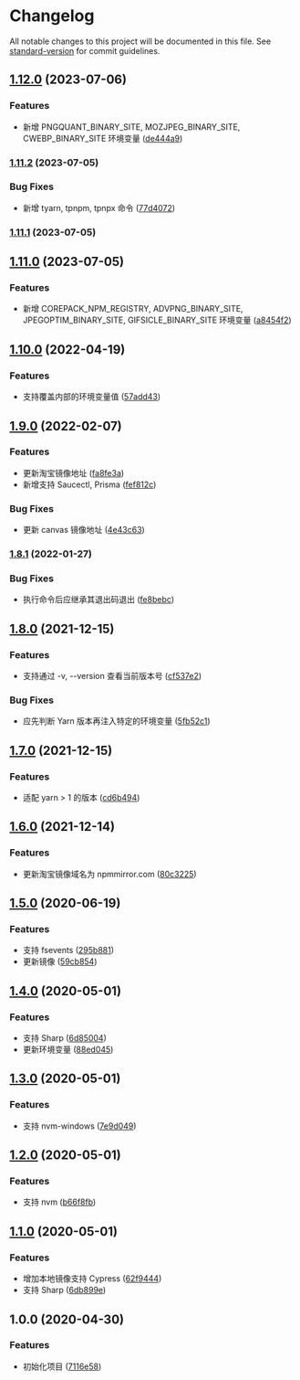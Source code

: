 # Changelog

All notable changes to this project will be documented in this file. See [standard-version](https://github.com/conventional-changelog/standard-version) for commit guidelines.

## [1.12.0](https://github.com/fjc0k/tbify/compare/v1.11.2...v1.12.0) (2023-07-06)

### Features

- 新增 PNGQUANT_BINARY_SITE, MOZJPEG_BINARY_SITE, CWEBP_BINARY_SITE 环境变量 ([de444a9](https://github.com/fjc0k/tbify/commit/de444a9d03b87a8adce1ddd43b0509a88c3e23e9))

### [1.11.2](https://github.com/fjc0k/tbify/compare/v1.11.1...v1.11.2) (2023-07-05)

### Bug Fixes

- 新增 tyarn, tpnpm, tpnpx 命令 ([77d4072](https://github.com/fjc0k/tbify/commit/77d407209f79e8913ab33568403c30b328409edb))

### [1.11.1](https://github.com/fjc0k/tbify/compare/v1.11.0...v1.11.1) (2023-07-05)

## [1.11.0](https://github.com/fjc0k/tbify/compare/v1.10.0...v1.11.0) (2023-07-05)

### Features

- 新增 COREPACK_NPM_REGISTRY, ADVPNG_BINARY_SITE, JPEGOPTIM_BINARY_SITE, GIFSICLE_BINARY_SITE 环境变量 ([a8454f2](https://github.com/fjc0k/tbify/commit/a8454f281d6a9610a810a7ac92ace03ac84018f0))

## [1.10.0](https://github.com/fjc0k/tbify/compare/v1.9.0...v1.10.0) (2022-04-19)

### Features

- 支持覆盖内部的环境变量值 ([57add43](https://github.com/fjc0k/tbify/commit/57add43ed052aebbfa8e87eb924d89c955d23d0b))

## [1.9.0](https://github.com/fjc0k/tbify/compare/v1.8.1...v1.9.0) (2022-02-07)

### Features

- 更新淘宝镜像地址 ([fa8fe3a](https://github.com/fjc0k/tbify/commit/fa8fe3ab36cd52ca2265b5ff60b49ed57996293f))
- 新增支持 Saucectl, Prisma ([fef812c](https://github.com/fjc0k/tbify/commit/fef812c40f6b270e2acc4935f56b8e5b016a0d58))

### Bug Fixes

- 更新 canvas 镜像地址 ([4e43c63](https://github.com/fjc0k/tbify/commit/4e43c63f308d4528ec203206d482fa34736d944d))

### [1.8.1](https://github.com/fjc0k/tbify/compare/v1.8.0...v1.8.1) (2022-01-27)

### Bug Fixes

- 执行命令后应继承其退出码退出 ([fe8bebc](https://github.com/fjc0k/tbify/commit/fe8bebc379adc8320dd4926a7b791ef2e061ec1e))

## [1.8.0](https://github.com/fjc0k/tbify/compare/v1.7.0...v1.8.0) (2021-12-15)

### Features

- 支持通过 -v, --version 查看当前版本号 ([cf537e2](https://github.com/fjc0k/tbify/commit/cf537e298661a168b3f4068467f0817639137cbb))

### Bug Fixes

- 应先判断 Yarn 版本再注入特定的环境变量 ([5fb52c1](https://github.com/fjc0k/tbify/commit/5fb52c14b5f891347322dd77d6559582d48b06bf))

## [1.7.0](https://github.com/fjc0k/tbify/compare/v1.6.0...v1.7.0) (2021-12-15)

### Features

- 适配 yarn > 1 的版本 ([cd6b494](https://github.com/fjc0k/tbify/commit/cd6b494f73440f1573d30960a950f125b5a85098))

## [1.6.0](https://github.com/fjc0k/tbify/compare/v1.5.0...v1.6.0) (2021-12-14)

### Features

- 更新淘宝镜像域名为 npmmirror.com ([80c3225](https://github.com/fjc0k/tbify/commit/80c3225e8a054888d6658655751695314cd0ae0d))

## [1.5.0](https://github.com/fjc0k/tbify/compare/v1.4.0...v1.5.0) (2020-06-19)

### Features

- 支持 fsevents ([295b881](https://github.com/fjc0k/tbify/commit/295b881939d6853eebaa45f10dbde3c789a18d31))
- 更新镜像 ([59cb854](https://github.com/fjc0k/tbify/commit/59cb854038966f07daeadef63d1a7715f01b0da4))

## [1.4.0](https://github.com/fjc0k/tbify/compare/v1.3.0...v1.4.0) (2020-05-01)

### Features

- 支持 Sharp ([6d85004](https://github.com/fjc0k/tbify/commit/6d85004b2d222d60eb65bde985612ac124437e3c))
- 更新环境变量 ([88ed045](https://github.com/fjc0k/tbify/commit/88ed045333795985cfc8ec03da4f9ea64c19021b))

## [1.3.0](https://github.com/fjc0k/tbify/compare/v1.2.0...v1.3.0) (2020-05-01)

### Features

- 支持 nvm-windows ([7e9d049](https://github.com/fjc0k/tbify/commit/7e9d049ca4a8746a190c6ba2aa2103ae813c626e))

## [1.2.0](https://github.com/fjc0k/tbify/compare/v1.1.0...v1.2.0) (2020-05-01)

### Features

- 支持 nvm ([b66f8fb](https://github.com/fjc0k/tbify/commit/b66f8fbad0ce497827f830f1d5ec0f9e6517ba4d))

## [1.1.0](https://github.com/fjc0k/tbify/compare/v1.0.0...v1.1.0) (2020-05-01)

### Features

- 增加本地镜像支持 Cypress ([62f9444](https://github.com/fjc0k/tbify/commit/62f9444b1b143ccb3d7629d007913bd8bf776571))
- 支持 Sharp ([6db899e](https://github.com/fjc0k/tbify/commit/6db899e541618f0233424fb3e1905085a5e58e91))

## 1.0.0 (2020-04-30)

### Features

- 初始化项目 ([7116e58](https://github.com/fjc0k/tbify/commit/7116e58b9288989d980a0fee53bd8eb25fb4423c))
